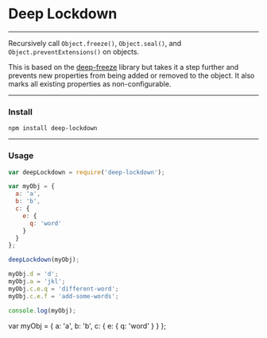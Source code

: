 # Deep Lockdown

----

Recursively call `Object.freeze()`, `Object.seal()`, and `Object.preventExtensions()` on objects.

This is based on the [deep-freeze](https://github.com/substack/deep-freeze) library but takes it a step further and prevents new properties from being added or removed to the object. It also marks all existing properties as non-configurable.

----

### Install

`npm install deep-lockdown`

----

### Usage

```javascript
var deepLockdown = require('deep-lockdown');

var myObj = {
  a: 'a',
  b: 'b',
  c: {
    e: {
      q: 'word'
    }
  }
};

deepLockdown(myObj);

myObj.d = 'd';
myObj.a = 'jkl';
myObj.c.e.q = 'different-word';
myObj.c.e.f = 'add-some-words';

console.log(myObj);
```
var myObj = {
  a: 'a',
  b: 'b',
  c: {
    e: {
      q: 'word'
    }
  }
};

```

